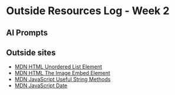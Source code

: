 # Outside Resources Log - Week 2


## AI Prompts


## Outside sites
+ [MDN HTML Unordered List Element](https://developer.mozilla.org/en-US/docs/Web/HTML/Element/ul)
+ [MDN HTML The Image Embed Element](https://developer.mozilla.org/en-US/docs/Web/HTML/Element/img)
+ [MDN JavaScript Useful String Methods](https://developer.mozilla.org/en-US/docs/Learn/JavaScript/First_steps/Useful_string_methods)
+ [MDN JavaScript Date](https://developer.mozilla.org/en-US/docs/Web/JavaScript/Reference/Global_Objects/Date)

